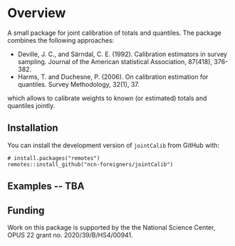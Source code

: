 # Overview

A small package for joint calibration of totals and quantiles. The package combines the following approaches:

+ Deville, J. C., and Särndal, C. E. (1992). Calibration estimators in survey sampling. Journal of the American statistical Association, 87(418), 376-382.
+ Harms, T. and Duchesne, P. (2006). On calibration estimation for quantiles. Survey Methodology, 32(1), 37.

which allows to calibrate weights to known (or estimated) totals and quantiles jointly.

## Installation

You can install the development version of `jointCalib` from GitHub with:

```{r}
# install.packages("remotes")
remotes::install_github("ncn-foreigners/jointCalib")
```

## Examples -- TBA

## Funding

Work on this package is supported by the the National Science Center, OPUS 22 grant no. 2020/39/B/HS4/00941.







